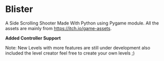 # Blister 

A Side Scrolling Shooter Made With Python using Pygame module.
All the assets are mainly from https://itch.io/game-assets.


**Added Controller Support**


Note: New Levels with more features are still under development also included the level creator feel free to create your own levels ;) 
